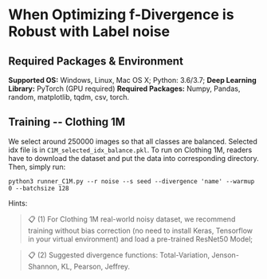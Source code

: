 # When Optimizing f-Divergence is Robust with Label noise


## Required Packages & Environment
**Supported OS:** Windows, Linux, Mac OS X; Python: 3.6/3.7; 
**Deep Learning Library:** PyTorch (GPU required)
**Required Packages:** Numpy, Pandas, random, matplotlib, tqdm, csv, torch.



## Training -- CIothing 1M
We select around 250000 images so that all classes are balanced. Selected idx file is in `C1M_selected_idx_balance.pkl`. To run on Clothing 1M, readers have to download the dataset and put the data into corresponding directory. Then, simply run:

```
python3 runner_C1M.py --r noise --s seed --divergence 'name' --warmup 0 --batchsize 128
```

Hints:
> 📋 (1) For Clothing 1M real-world noisy dataset, we recommend training without bias correction (no need to install Keras, Tensorflow in your virtual environment) and load a pre-trained ResNet50 Model;

> 📋 (2) Suggested divergence functions: Total-Variation, Jenson-Shannon, KL, Pearson, Jeffrey.
